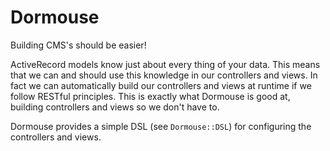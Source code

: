 # Dormouse

Building CMS's should be easier!

ActiveRecord models know just about every thing of your data. This means that we can and should use this knowledge in our controllers and views. In fact we can automatically build our controllers and views at runtime if we follow RESTful principles. This is exactly what Dormouse is good at, building controllers and views so we don't have to.

Dormouse provides a simple DSL (see `Dormouse::DSL`) for configuring the controllers and views.